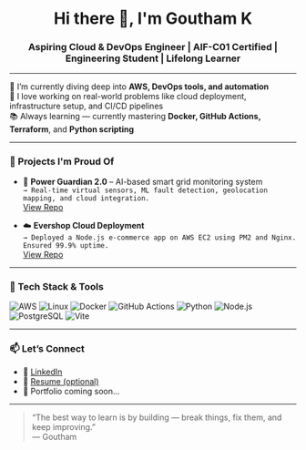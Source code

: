 <h1 align="center">Hi there 👋, I'm Goutham K</h1>
<h3 align="center">Aspiring Cloud & DevOps Engineer | AIF-C01 Certified | Engineering Student | Lifelong Learner</h3>

---

🌱 I’m currently diving deep into **AWS, DevOps tools, and automation**  
🔧 I love working on real-world problems like cloud deployment, infrastructure setup, and CI/CD pipelines  
📚 Always learning — currently mastering **Docker, GitHub Actions, Terraform**, and **Python scripting**

---

### 🚀 Projects I'm Proud Of

- 🔌 **Power Guardian 2.0** – AI-based smart grid monitoring system  
  `→ Real-time virtual sensors, ML fault detection, geolocation mapping, and cloud integration.`  
  [View Repo](https://github.com/yourusername/power-guardian) <!-- replace with actual repo link -->

- ☁️ **Evershop Cloud Deployment**  
  `→ Deployed a Node.js e-commerce app on AWS EC2 using PM2 and Nginx. Ensured 99.9% uptime.`  
  [View Repo](https://github.com/yourusername/evershop-deployment)

---

### 🧰 Tech Stack & Tools

![AWS](https://img.shields.io/badge/AWS-232F3E?style=for-the-badge&logo=amazonaws&logoColor=white)
![Linux](https://img.shields.io/badge/Linux-FCC624?style=for-the-badge&logo=linux&logoColor=black)
![Docker](https://img.shields.io/badge/Docker-2496ED?style=for-the-badge&logo=docker&logoColor=white)
![GitHub Actions](https://img.shields.io/badge/GitHub_Actions-2088FF?style=for-the-badge&logo=github-actions&logoColor=white)
![Python](https://img.shields.io/badge/Python-3776AB?style=for-the-badge&logo=python&logoColor=white)
![Node.js](https://img.shields.io/badge/Node.js-339933?style=for-the-badge&logo=nodedotjs&logoColor=white)
![PostgreSQL](https://img.shields.io/badge/PostgreSQL-316192?style=for-the-badge&logo=postgresql&logoColor=white)
![Vite](https://img.shields.io/badge/Vite-646CFF?style=for-the-badge&logo=vite&logoColor=white)

---

### 📫 Let’s Connect

- 💼 [LinkedIn](https://www.linkedin.com/in/goutham-k-19456a2b9/)
- 🧠 [Resume (optional)](https://yourlink.com/resume.pdf)
- 📂 Portfolio coming soon...

---

> “The best way to learn is by building — break things, fix them, and keep improving.”  
> — Goutham

